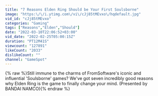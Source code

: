 ```yaml
---
title: "7 Reasons Elden Ring Should be Your First Soulsborne"
image: "https:\/\/i.ytimg.com\/vi\/cJj85tMEvxo\/hqdefault.jpg"
vid_id: "cJj85tMEvxo"
categories: "Gaming"
tags: ["Reasons","Elden","Should"]
date: "2022-03-10T22:06:52+03:00"
vid_date: "2022-02-25T05:00:15Z"
duration: "PT12M41S"
viewcount: "127891"
likeCount: "2033"
dislikeCount: ""
channel: "GameSpot"
---
```

{% raw %}Still immune to the charms of FromSoftware's iconic and influential 'Soulsborne' games? We've got seven incredibly good reasons why Elden Ring is the game to finally change your mind. (Presented by BANDAI NAMCO){% endraw %}
